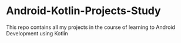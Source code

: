 # Android-Kotlin-Projects-Study
This repo contains all my projects in the course of learning to Android Development using Kotlin
